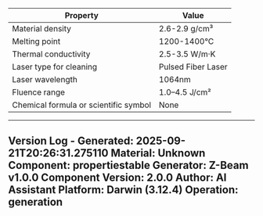 | Property | Value |
|----------|-------|
| Material density | 2.6-2.9 g/cm³ |
| Melting point | 1200-1400°C |
| Thermal conductivity | 2.5-3.5 W/m·K |
| Laser type for cleaning | Pulsed Fiber Laser |
| Laser wavelength | 1064nm |
| Fluence range | 1.0–4.5 J/cm² |
| Chemical formula or scientific symbol | None |


---
Version Log - Generated: 2025-09-21T20:26:31.275110
Material: Unknown
Component: propertiestable
Generator: Z-Beam v1.0.0
Component Version: 2.0.0
Author: AI Assistant
Platform: Darwin (3.12.4)
Operation: generation
---